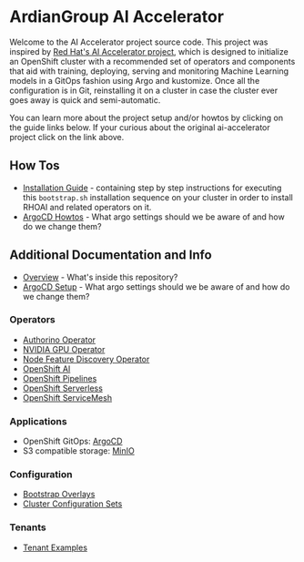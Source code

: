 # ArdianGroup AI Accelerator

Welcome to the AI Accelerator project source code. This project was inspired by [Red Hat's AI Accelerator project](https://github.com/redhat-ai-services/ai-accelerator), which is designed to initialize an OpenShift cluster with a recommended set of operators and components that aid with training, deploying, serving and monitoring Machine Learning models in a GitOps fashion using Argo and kustomize. Once all the configuration is in Git, reinstalling it on a cluster in case the cluster ever goes away is quick and semi-automatic.

You can learn more about the project setup and/or howtos by clicking on the guide links below. If your curious about the original ai-accelerator project click on the link above. 

## How Tos
* [Installation Guide](documentation/installation.md) - containing step by step instructions for executing this `bootstrap.sh` installation sequence on your cluster in order to install RHOAI and related operators on it.
* [ArgoCD Howtos](documentation/configuring-argo.md#argocd-howtos) - What argo settings should we be aware of and how do we change them?

## Additional Documentation and Info
* [Overview](documentation/overview.md) - What's inside this repository?
* [ArgoCD Setup](documentation/configuring-argo.md) - What argo settings should we be aware of and how do we change them?

### Operators

* [Authorino Operator](components/operators/authorino-operator/)
* [NVIDIA GPU Operator](components/operators/gpu-operator-certified/)
* [Node Feature Discovery Operator](components/operators/nfd/)
* [OpenShift AI](components/operators/openshift-ai/)
* [OpenShift Pipelines](components/operators/openshift-pipelines/)
* [OpenShift Serverless](components/operators/openshift-serverless/)
* [OpenShift ServiceMesh](components/operators/openshift-servicemesh/)

### Applications

* OpenShift GitOps: [ArgoCD](components/argocd/)
* S3 compatible storage: [MinIO](components/apps/minio)

### Configuration

* [Bootstrap Overlays](bootstrap/overlays/)
* [Cluster Configuration Sets](clusters/overlays/)

### Tenants

* [Tenant Examples](tenants/)


